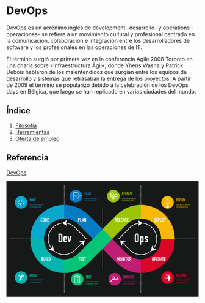 # DevOps  

DevOps es un acrónimo inglés de development -desarrollo- y operations -operaciones- se refiere a un movimiento cultural y profesional centrado en la comunicación, colaboración e integración entre los desarrolladores de software y los profesionales en las operaciones de IT.

El término surgió por primera vez en la conferencia Agile 2008 Toronto en una charla sobre «Infraestructura Ágil«, donde Yhens Wasna y Patrick Debois hablaron de los malentendidos que surgían entre los equipos de desarrollo y sistemas que retrasaban la entrega de los proyectos. A partir de 2009 el término se popularizó debido a la celebración de los DevOps days en Bélgica, que luego se han replicado en varias ciudades del mundo.

## Índice ##
1. [Filosofía](Filosofía.md)
2. [Herramientas](Herramientas.md)
3. [Oferta de empleo](Oferta.md)

## Referencia ##

[DevOps](https://dpes.es/devops/)

![DevOps](./img/Devops.jpg)
